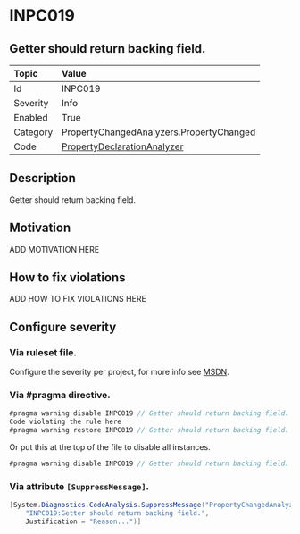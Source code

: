 # INPC019
## Getter should return backing field.

| Topic    | Value
| :--      | :--
| Id       | INPC019
| Severity | Info
| Enabled  | True
| Category | PropertyChangedAnalyzers.PropertyChanged
| Code     | [PropertyDeclarationAnalyzer]([PropertyDeclarationAnalyzer](https://github.com/DotNetAnalyzers/PropertyChangedAnalyzers/blob/master/PropertyChangedAnalyzers/NodeAnalyzers/PropertyDeclarationAnalyzer.cs))

## Description

Getter should return backing field.

## Motivation

ADD MOTIVATION HERE

## How to fix violations

ADD HOW TO FIX VIOLATIONS HERE

<!-- start generated config severity -->
## Configure severity

### Via ruleset file.

Configure the severity per project, for more info see [MSDN](https://msdn.microsoft.com/en-us/library/dd264949.aspx).

### Via #pragma directive.
```C#
#pragma warning disable INPC019 // Getter should return backing field.
Code violating the rule here
#pragma warning restore INPC019 // Getter should return backing field.
```

Or put this at the top of the file to disable all instances.
```C#
#pragma warning disable INPC019 // Getter should return backing field.
```

### Via attribute `[SuppressMessage]`.

```C#
[System.Diagnostics.CodeAnalysis.SuppressMessage("PropertyChangedAnalyzers.PropertyChanged", 
    "INPC019:Getter should return backing field.", 
    Justification = "Reason...")]
```
<!-- end generated config severity -->